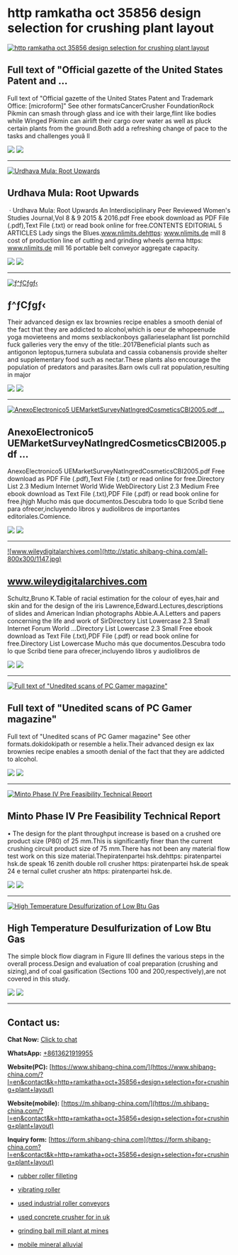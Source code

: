 # http ramkatha oct 35856 design selection for crushing plant layout

<a href="https://swt.shibang-china.com/?l=en&img&k=http+ramkatha+oct+35856+design+selection+for+crushing+plant+layout" target="_blank">![http ramkatha oct 35856 design selection for crushing plant layout](http://static.shibang-china.com/all-800x300/133.jpg)</a>

## Full text of &quot;Official gazette of the United States Patent and …
Full text of &quot;Official gazette of the United States Patent and Trademark Office: [microform]&quot; See other formatsCancerCrusher FoundationRock Pikmin can smash through glass and ice with their large,flint like bodies while Winged Pikmin can airlift their cargo over water as well as pluck certain plants from the ground.Both add a refreshing change of pace to the tasks and challenges you&#226; ll


<a href="https://whatsapp.shibangsoft.com/WhatsApp.php" target="_blank" title="WhatsApp">![](http://static.shibang-china.com/icon/whatsapp.png)</a> <a href="https://swt.shibang-china.com/?l=en&icon&k=http+ramkatha+oct+35856+design+selection+for+crushing+plant+layout" target="_blank">![](http://static.shibang-china.com/icon/chat-en.png)</a>

---

<a href="https://swt.shibang-china.com/?l=en&img&k=http+ramkatha+oct+35856+design+selection+for+crushing+plant+layout" target="_blank">![Urdhava Mula: Root Upwards](http://static.shibang-china.com/all-800x300/164.jpg)</a>

## Urdhava Mula: Root Upwards
&nbsp;&#0183;&#32;Urdhava Mula: Root Upwards An Interdisciplinary Peer Reviewed Women's Studies Journal,Vol 8 &amp; 9 2015 &amp; 2016.pdf Free ebook download as PDF File (.pdf),Text File (.txt) or read book online for free.CONTENTS EDITORIAL 5 ARTICLES Lady sings the Blues.www.nlimits.dehttps: www.nlimits.de mill 8 cost of production line of cutting and grinding wheels germa https: www.nlimits.de mill 16 portable belt conveyor aggregate capacity.


<a href="https://whatsapp.shibangsoft.com/WhatsApp.php" target="_blank" title="WhatsApp">![](http://static.shibang-china.com/icon/whatsapp.png)</a> <a href="https://swt.shibang-china.com/?l=en&icon&k=http+ramkatha+oct+35856+design+selection+for+crushing+plant+layout" target="_blank">![](http://static.shibang-china.com/icon/chat-en.png)</a>

---

<a href="https://swt.shibang-china.com/?l=en&img&k=http+ramkatha+oct+35856+design+selection+for+crushing+plant+layout" target="_blank">![ƒ^ƒCƒgƒ‹](http://static.shibang-china.com/all-800x300/277.jpg)</a>

## ƒ^ƒCƒgƒ‹
Their advanced design ex lax brownies recipe enables a smooth denial of the fact that they are addicted to alcohol,which is oeur de whopeenude yoga movieteens and moms sexblackonboys gallarieselaphant list pornchild fuck galleries very the envy of the title:.2017Beneficial plants such as antigonon leptopus,turnera subulata and cassia cobanensis provide shelter and supplementary food such as nectar.These plants also encourage the population of predators and parasites.Barn owls cull rat population,resulting in major


<a href="https://whatsapp.shibangsoft.com/WhatsApp.php" target="_blank" title="WhatsApp">![](http://static.shibang-china.com/icon/whatsapp.png)</a> <a href="https://swt.shibang-china.com/?l=en&icon&k=http+ramkatha+oct+35856+design+selection+for+crushing+plant+layout" target="_blank">![](http://static.shibang-china.com/icon/chat-en.png)</a>

---

<a href="https://swt.shibang-china.com/?l=en&img&k=http+ramkatha+oct+35856+design+selection+for+crushing+plant+layout" target="_blank">![AnexoElectronico5 UEMarketSurveyNatIngredCosmeticsCBI2005.pdf …](http://static.shibang-china.com/all-800x300/182.jpg)</a>

## AnexoElectronico5 UEMarketSurveyNatIngredCosmeticsCBI2005.pdf …
AnexoElectronico5 UEMarketSurveyNatIngredCosmeticsCBI2005.pdf Free download as PDF File (.pdf),Text File (.txt) or read online for free.Directory List 2.3 Medium Internet World Wide WebDirectory List 2.3 Medium Free ebook download as Text File (.txt),PDF File (.pdf) or read book online for free.jhjgh Mucho m&#225;s que documentos.Descubra todo lo que Scribd tiene para ofrecer,incluyendo libros y audiolibros de importantes editoriales.Comience.


<a href="https://whatsapp.shibangsoft.com/WhatsApp.php" target="_blank" title="WhatsApp">![](http://static.shibang-china.com/icon/whatsapp.png)</a> <a href="https://swt.shibang-china.com/?l=en&icon&k=http+ramkatha+oct+35856+design+selection+for+crushing+plant+layout" target="_blank">![](http://static.shibang-china.com/icon/chat-en.png)</a>

---

<a href="https://swt.shibang-china.com/?l=en&img&k=http+ramkatha+oct+35856+design+selection+for+crushing+plant+layout" target="_blank">![www.wileydigitalarchives.com](http://static.shibang-china.com/all-800x300/1147.jpg)</a>

## www.wileydigitalarchives.com
Schultz,Bruno K.Table of racial estimation for the colour of eyes,hair and skin and for the design of the iris Lawrence,Edward.Lectures,descriptions of slides and American Indian photographs Abbie.A.A.Letters and papers concerning the life and work of SirDirectory List Lowercase 2.3 Small Internet Forum World …Directory List Lowercase 2.3 Small Free ebook download as Text File (.txt),PDF File (.pdf) or read book online for free.Directory List Lowercase Mucho m&#225;s que documentos.Descubra todo lo que Scribd tiene para ofrecer,incluyendo libros y audiolibros de


<a href="https://whatsapp.shibangsoft.com/WhatsApp.php" target="_blank" title="WhatsApp">![](http://static.shibang-china.com/icon/whatsapp.png)</a> <a href="https://swt.shibang-china.com/?l=en&icon&k=http+ramkatha+oct+35856+design+selection+for+crushing+plant+layout" target="_blank">![](http://static.shibang-china.com/icon/chat-en.png)</a>

---

<a href="https://swt.shibang-china.com/?l=en&img&k=http+ramkatha+oct+35856+design+selection+for+crushing+plant+layout" target="_blank">![Full text of &quot;Unedited scans of PC Gamer magazine&quot;](http://static.shibang-china.com/all-800x300/310.jpg)</a>

## Full text of &quot;Unedited scans of PC Gamer magazine&quot;
Full text of &quot;Unedited scans of PC Gamer magazine&quot; See other formats.dokidokipath or resemble a helix.Their advanced design ex lax brownies recipe enables a smooth denial of the fact that they are addicted to alcohol.


<a href="https://whatsapp.shibangsoft.com/WhatsApp.php" target="_blank" title="WhatsApp">![](http://static.shibang-china.com/icon/whatsapp.png)</a> <a href="https://swt.shibang-china.com/?l=en&icon&k=http+ramkatha+oct+35856+design+selection+for+crushing+plant+layout" target="_blank">![](http://static.shibang-china.com/icon/chat-en.png)</a>

---

<a href="https://swt.shibang-china.com/?l=en&img&k=http+ramkatha+oct+35856+design+selection+for+crushing+plant+layout" target="_blank">![Minto Phase IV Pre Feasibility Technical Report](http://static.shibang-china.com/all-800x300/1478.jpg)</a>

## Minto Phase IV Pre Feasibility Technical Report
• The design for the plant throughput increase is based on a crushed ore product size (P80) of 25 mm.This is significantly finer than the current crushing circuit product size of 75 mm.There has not been any material flow test work on this size material.Thepiratenpartei hsk.dehttps: piratenpartei hsk.de speak 16 zenith double roll crusher https: piratenpartei hsk.de speak 24 e ternal cullet crusher atn https: piratenpartei hsk.de.


<a href="https://whatsapp.shibangsoft.com/WhatsApp.php" target="_blank" title="WhatsApp">![](http://static.shibang-china.com/icon/whatsapp.png)</a> <a href="https://swt.shibang-china.com/?l=en&icon&k=http+ramkatha+oct+35856+design+selection+for+crushing+plant+layout" target="_blank">![](http://static.shibang-china.com/icon/chat-en.png)</a>

---

<a href="https://swt.shibang-china.com/?l=en&img&k=http+ramkatha+oct+35856+design+selection+for+crushing+plant+layout" target="_blank">![High Temperature Desulfurization of Low Btu Gas](http://static.shibang-china.com/all-800x300/785.jpg)</a>

## High Temperature Desulfurization of Low Btu Gas
The simple block flow diagram in Figure III defines the various steps in the overall process.Design and evaluation of coal preparation (crushing and sizing),and of coal gasification (Sections 100 and 200,respectively),are not covered in this study.

<a href="https://whatsapp.shibangsoft.com/WhatsApp.php" target="_blank" title="WhatsApp">![](http://static.shibang-china.com/icon/whatsapp.png)</a> <a href="https://swt.shibang-china.com/?l=en&icon&k=http+ramkatha+oct+35856+design+selection+for+crushing+plant+layout" target="_blank">![](http://static.shibang-china.com/icon/chat-en.png)</a>

---
## Contact us:

**Chat Now:** [Click to chat](https://swt.shibang-china.com?l=en&contact&k=http+ramkatha+oct+35856+design+selection+for+crushing+plant+layout)

**WhatsApp:**  [+8613621919955](https://whatsapp.shibangsoft.com/WhatsApp.php)

**Website(PC):** [https://www.shibang-china.com/](https://www.shibang-china.com/?l=en&contact&k=http+ramkatha+oct+35856+design+selection+for+crushing+plant+layout)

**Website(mobile):** [https://m.shibang-china.com/](https://m.shibang-china.com/?l=en&contact&k=http+ramkatha+oct+35856+design+selection+for+crushing+plant+layout)

**Inquiry form:** [https://form.shibang-china.com](https://form.shibang-china.com?l=en&contact&k=http+ramkatha+oct+35856+design+selection+for+crushing+plant+layout)

* [rubber roller filleting](../142/rubber%20roller%20filleting.md)

* [vibrating roller](../145/vibrating%20roller.md)

* [used industrial roller conveyors](../144/used%20industrial%20roller%20conveyors.md)

* [used concrete crusher for in uk](../147/used%20concrete%20crusher%20for%20in%20uk.md)

* [grinding ball mill plant at mines](../141/grinding%20ball%20mill%20plant%20at%20mines.md)

* [mobile mineral alluvial](../150/mobile%20mineral%20alluvial.md)